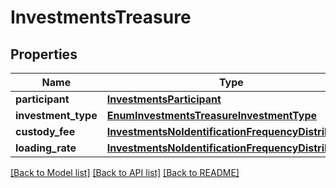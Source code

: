 # InvestmentsTreasure

## Properties
Name | Type | Description | Notes
------------ | ------------- | ------------- | -------------
**participant** | [**InvestmentsParticipant**](InvestmentsParticipant.md) |  | 
**investment_type** | [**EnumInvestmentsTreasureInvestmentType**](EnumInvestmentsTreasureInvestmentType.md) |  | 
**custody_fee** | [**InvestmentsNoIdentificationFrequencyDistribution**](InvestmentsNoIdentificationFrequencyDistribution.md) |  | 
**loading_rate** | [**InvestmentsNoIdentificationFrequencyDistribution**](InvestmentsNoIdentificationFrequencyDistribution.md) |  | 

[[Back to Model list]](../README.md#documentation-for-models) [[Back to API list]](../README.md#documentation-for-api-endpoints) [[Back to README]](../README.md)

